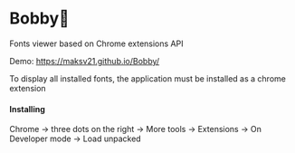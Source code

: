 # Bobby🐶
Fonts viewer based on Chrome extensions API

Demo: https://maksv21.github.io/Bobby/

<p>To display all installed fonts, the application must be installed as a chrome extension</p>

<h4>Installing</h4>
<p>Chrome -> three dots on the right -> More tools -> Extensions -> On Developer mode -> Load unpacked</p>
